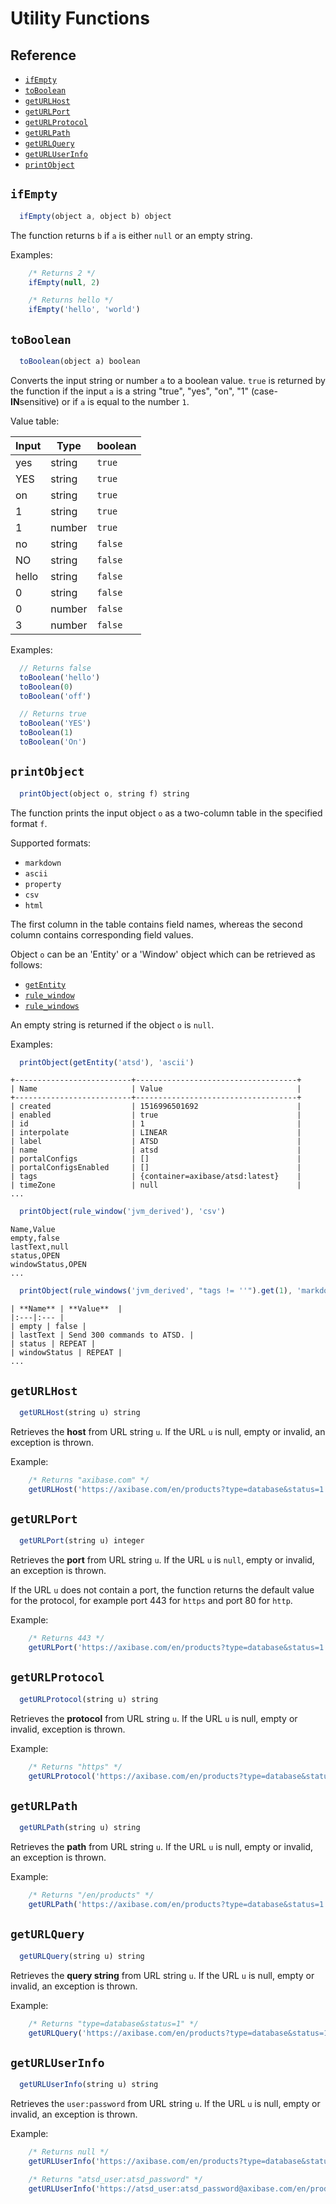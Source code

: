 # Utility Functions

## Reference

* [`ifEmpty`](#ifempty)
* [`toBoolean`](#toboolean)
* [`getURLHost`](#geturlhost)
* [`getURLPort`](#geturlport)
* [`getURLProtocol`](#geturlprotocol)
* [`getURLPath`](#geturlpath)
* [`getURLQuery`](#geturlquery)
* [`getURLUserInfo`](#geturluserinfo)
* [`printObject`](#printobject)

## `ifEmpty`

```javascript
  ifEmpty(object a, object b) object
```

The function returns `b` if `a` is either `null` or an empty string.

Examples:

```javascript
    /* Returns 2 */
    ifEmpty(null, 2)

    /* Returns hello */
    ifEmpty('hello', 'world')
```

## `toBoolean`

```javascript
  toBoolean(object a) boolean
```

Converts the input string or number `a` to a boolean value. `true` is returned by the function if the input `a` is  a string "true", "yes", "on", "1" (case-**IN**sensitive) or if `a` is equal to the number `1`.

Value table:

Input | Type | boolean
----|---|---
yes | string | `true`
YES | string | `true`
on | string | `true`
1 | string | `true`
1 | number | `true`
no | string | `false`
NO | string | `false`
hello | string | `false`
0 | string | `false`
0 | number | `false`
3 | number | `false`

Examples:

```javascript
  // Returns false
  toBoolean('hello')
  toBoolean(0)
  toBoolean('off')
```

```javascript
  // Returns true
  toBoolean('YES')
  toBoolean(1)
  toBoolean('On')
```

## `printObject`

```javascript
  printObject(object o, string f) string
```

The function prints the input object `o` as a two-column table in the specified format `f`.

Supported formats:

* `markdown`
* `ascii`
* `property`
* `csv`
* `html`

The first column in the table contains field names, whereas the second column contains corresponding field values.

Object `o` can be an 'Entity' or a 'Window' object which can be retrieved as follows:

* [`getEntity`](functions-lookup.md#getentity)
* [`rule_window`](functions-rules.md#rule_window)
* [`rule_windows`](functions-rules.md#rule_windows)

An empty string is returned if the object `o` is `null`.

Examples:

```javascript
  printObject(getEntity('atsd'), 'ascii')
```

```ls
+--------------------------+------------------------------------+
| Name                     | Value                              |
+--------------------------+------------------------------------+
| created                  | 1516996501692                      |
| enabled                  | true                               |
| id                       | 1                                  |
| interpolate              | LINEAR                             |
| label                    | ATSD                               |
| name                     | atsd                               |
| portalConfigs            | []                                 |
| portalConfigsEnabled     | []                                 |
| tags                     | {container=axibase/atsd:latest}    |
| timeZone                 | null                               |
...
```

```javascript
  printObject(rule_window('jvm_derived'), 'csv')
```

```ls
Name,Value
empty,false
lastText,null
status,OPEN
windowStatus,OPEN
...
```

```javascript
  printObject(rule_windows('jvm_derived', "tags != ''").get(1), 'markdown')
```

```ls
| **Name** | **Value**  |
|:---|:--- |
| empty | false |
| lastText | Send 300 commands to ATSD. |
| status | REPEAT |
| windowStatus | REPEAT |
...
```

## `getURLHost`

```javascript
  getURLHost(string u) string
```

Retrieves the **host** from URL string `u`. If the URL `u` is null, empty or invalid, an exception is thrown.

Example:

```javascript
    /* Returns "axibase.com" */
    getURLHost('https://axibase.com/en/products?type=database&status=1')
```

## `getURLPort`

```javascript
  getURLPort(string u) integer
```

Retrieves the **port** from URL string `u`. If the URL `u` is `null`, empty or invalid, an exception is thrown.

If the URL `u` does not contain a port, the function returns the default value for the protocol, for example port 443 for `https` and port 80 for `http`.

Example:

```javascript
    /* Returns 443 */
    getURLPort('https://axibase.com/en/products?type=database&status=1')
```

## `getURLProtocol`

```javascript
  getURLProtocol(string u) string
```

Retrieves the **protocol** from URL string `u`. If the URL `u` is null, empty or invalid, exception is thrown.

Example:

```javascript
    /* Returns "https" */
    getURLProtocol('https://axibase.com/en/products?type=database&status=1')
```

## `getURLPath`

```javascript
  getURLPath(string u) string
```

Retrieves the **path** from URL string `u`. If the URL `u` is null, empty or invalid, an exception is thrown.

Example:

```javascript
    /* Returns "/en/products" */
    getURLPath('https://axibase.com/en/products?type=database&status=1')
```

## `getURLQuery`

```javascript
  getURLQuery(string u) string
```

Retrieves the **query string** from URL string `u`. If the URL `u` is null, empty or invalid, an exception is thrown.

Example:

```javascript
    /* Returns "type=database&status=1" */
    getURLQuery('https://axibase.com/en/products?type=database&status=1')
```

## `getURLUserInfo`

```javascript
  getURLUserInfo(string u) string
```

Retrieves the `user:password` from URL string `u`. If the URL `u` is null, empty or invalid, an exception is thrown.

Example:

```javascript
    /* Returns null */
    getURLUserInfo('https://axibase.com/en/products?type=database&status=1')

    /* Returns "atsd_user:atsd_password" */
    getURLUserInfo('https://atsd_user:atsd_password@axibase.com/en/products?type=database&status=1')
```
